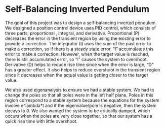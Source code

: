 # Self-Balancing Inverted Pendulum

The goal of this project was to design a self-balancing inverted pendulum. We designed a position control device uses PID control, which consists of three parts, proportional , integral, and derivative. Proportional (P) decreases the error in the transient region by using the existing error to provide a correction. The integrator (I) uses the sum of the past error to make a correction, so if there is a steady state error, “I” accumulates this error to make a correction. However, when the target value is reached, there is still accumulated error, so “I” causes the system to overshoot.
Derivative (D) helps to reduce rise time since when the error is large, “D” has a greater effect. It also helps to reduce overshoot in the transient region since it decreases when the actual value is getting closer to the target value.

We also used eigenanalysis to ensure we had a stable system. We had to change the poles so that all poles were in the left half plane. Poles in this region correspond to a stable system because the equations for the system involve e^lambda*t and if the eigenvalue/pole is negative, then the system decays to 0. We also wanted the system to be critically damped, which occurs when the poles are very close together, so that our system has a quick rise time with little overshoot.
